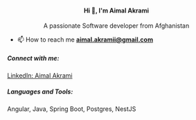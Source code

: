 <h4 align="center">Hi 👋, I'm Aimal Akrami</h4>
<p align="center">A passionate Software developer from Afghanistan</p>

- 📫 How to reach me **aimal.akramii@gmail.com**

<h5 align="left">Connect with me:</h5>
<p align="left">
<a href="https://linkedin.com/in/aimalakrami" target="blank">LinkedIn: Aimal Akrami</a>
</p>

<h5 align="left">Languages and Tools:</h5>
<p> 
  Angular, Java, Spring Boot, Postgres, NestJS
</p>
